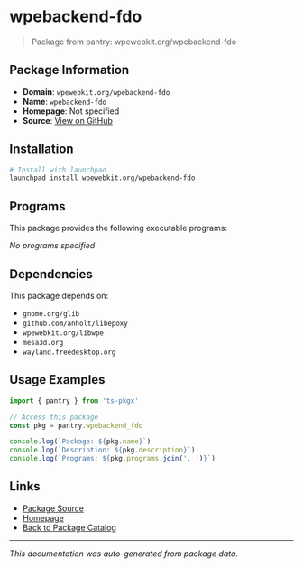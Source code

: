 # wpebackend-fdo

> Package from pantry: wpewebkit.org/wpebackend-fdo

## Package Information

- **Domain**: `wpewebkit.org/wpebackend-fdo`
- **Name**: `wpebackend-fdo`
- **Homepage**: Not specified
- **Source**: [View on GitHub](https://github.com/pkgxdev/pantry/tree/main/projects/wpewebkit.org/wpebackend-fdo/package.yml)

## Installation

```bash
# Install with launchpad
launchpad install wpewebkit.org/wpebackend-fdo
```

## Programs

This package provides the following executable programs:

*No programs specified*

## Dependencies

This package depends on:

- `gnome.org/glib`
- `github.com/anholt/libepoxy`
- `wpewebkit.org/libwpe`
- `mesa3d.org`
- `wayland.freedesktop.org`

## Usage Examples

```typescript
import { pantry } from 'ts-pkgx'

// Access this package
const pkg = pantry.wpebackend_fdo

console.log(`Package: ${pkg.name}`)
console.log(`Description: ${pkg.description}`)
console.log(`Programs: ${pkg.programs.join(', ')}`)
```

## Links

- [Package Source](https://github.com/pkgxdev/pantry/tree/main/projects/wpewebkit.org/wpebackend-fdo/package.yml)
- [Homepage](#)
- [Back to Package Catalog](../package-catalog.md)

---

*This documentation was auto-generated from package data.*
